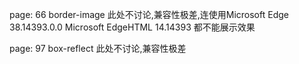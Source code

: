page: 66 border-image 此处不讨论,兼容性极差,连使用Microsoft Edge 38.14393.0.0 Microsoft EdgeHTML 14.14393 都不能展示效果

page: 97 box-reflect 此处不讨论,兼容性极差